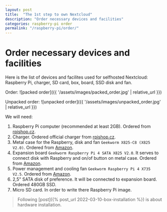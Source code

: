 ```yaml
---
layout: post
title:  "The 1st step to own Nextcloud"
description: "Order necessary devices and facilities"
categories: raspberry-pi order
permalink: "/raspberry-pi/order/"
---
```

# Order necessary devices and facilities

Here is the list of devices and facilites used for selfhosted Nextcloud: Raspberry Pi, charger, SD card, box, board, SSD disk and fan.

Order: ![packed order]({{ '/assets/images/packed_order.jpg' | relative_url }})

Unpacked order: ![unpacked order]({{ '/assets/images/unpacked_order.jpg' | relative_url }})

We will need:
1. Raspberry Pi computer (recommended at least 2GB). Ordered from [rpishop.cz](https://rpishop.cz/raspberry-pi-4b/1599-raspberry-pi-4-model-b-2gb-ram-765756931175.html).
2. Charger. Ordered official charger from [rpishop.cz](https://rpishop.cz/zdroje/1595-OFI045.html).
3. Metal case for the Raspberry, disk and fan `Geekworm X825-C8 (X825 V2.0)`. Ordered from [Amazon](https://www.amazon.de/gp/product/B09295FHBW/ref=ppx_yo_dt_b_asin_title_o00_s00?ie=UTF8&psc=1).
4. Expansion board `Geekworm Raspberry Pi 4 SATA X825 V2.0`. It serves to connect disk with Raspberry and on/of button on metal case. Ordered from [Amazon](https://www.amazon.de/gp/product/B091JSRQ9C/ref=ppx_yo_dt_b_asin_title_o00_s00?ie=UTF8&psc=1).
5. Power management and cooling fan `Geekworm Raspberry Pi 4 X735 V2.5`. Ordered from [Amazon](https://www.amazon.de/gp/product/B07NLR49L1/ref=ppx_yo_dt_b_asin_title_o00_s00?ie=UTF8&psc=1).
6. 2,5" SATA disk of preference. It will be connected to expansion board. Ordered 480GB SSD.
7. Micro SD card. In order to write there Raspberry Pi image.

> Following [post]({% post_url 2022-03-10-box-installation %}) is about hardware installation.